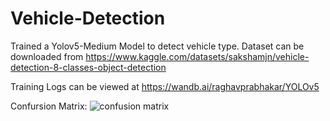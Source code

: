 # Vehicle-Detection
Trained a Yolov5-Medium Model to detect vehicle type.
Dataset can be downloaded from https://www.kaggle.com/datasets/sakshamjn/vehicle-detection-8-classes-object-detection

Training Logs can be viewed at https://wandb.ai/raghavprabhakar/YOLOv5

Confursion Matrix:
![confusion matrix](https://user-images.githubusercontent.com/52318784/200049694-91959c1b-3fea-4bf8-993a-28eaf8207e38.png)
